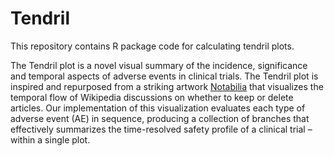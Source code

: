 # Tendril
This repository contains R package code for calculating tendril plots.

The Tendril plot is a novel visual summary of the incidence, significance and temporal aspects of adverse events in clinical trials. The Tendril plot is inspired and repurposed from a striking artwork [Notabilia]( http://notabilia.net/) that visualizes the temporal flow of Wikipedia discussions on whether to keep or delete articles. Our implementation of this visualization evaluates each type of adverse event (AE) in sequence, producing a collection of branches that effectively summarizes the time-resolved safety profile of a clinical trial – within a single plot.
